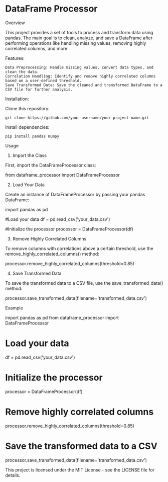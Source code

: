 # DataFrame Processor
Overview

This project provides a set of tools to process and transform data using pandas. The main goal is to clean, analyze, and save a DataFrame after performing operations like handling missing values, removing highly correlated columns, and more.

Features:

    Data Preprocessing: Handle missing values, convert data types, and clean the data.
    Correlation Handling: Identify and remove highly correlated columns based on a user-defined threshold.
    Save Transformed Data: Save the cleaned and transformed DataFrame to a CSV file for further analysis.

Installation:

  Clone this repository:

    git clone https://github.com/your-username/your-project-name.git

Install dependencies:

    pip install pandas numpy

Usage
1. Import the Class

First, import the DataFrameProcessor class:

from dataframe_processor import DataFrameProcessor

2. Load Your Data

Create an instance of DataFrameProcessor by passing your pandas DataFrame:

import pandas as pd

#Load your data
df = pd.read_csv('your_data.csv')

#Initialize the processor
processor = DataFrameProcessor(df)

3. Remove Highly Correlated Columns

To remove columns with correlations above a certain threshold, use the remove_highly_correlated_columns() method:

processor.remove_highly_correlated_columns(threshold=0.85)

4. Save Transformed Data

To save the transformed data to a CSV file, use the save_transformed_data() method:

processor.save_transformed_data(filename='transformed_data.csv')

Example

import pandas as pd
from dataframe_processor import DataFrameProcessor

# Load your data
df = pd.read_csv('your_data.csv')

# Initialize the processor
processor = DataFrameProcessor(df)

# Remove highly correlated columns
processor.remove_highly_correlated_columns(threshold=0.85)

# Save the transformed data to a CSV
processor.save_transformed_data(filename='transformed_data.csv')


This project is licensed under the MIT License - see the LICENSE file for details.
